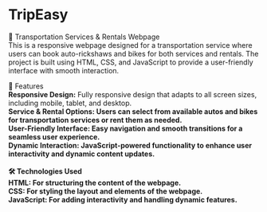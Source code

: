 # TripEasy
🚗 Transportation Services & Rentals Webpage<br>
This is a responsive webpage designed for a transportation service where users can book auto-rickshaws and bikes for both services and rentals. The project is built using HTML, CSS, and JavaScript to provide a user-friendly interface with smooth interaction.

🌟 Features<br>
<b>Responsive Design:</b> Fully responsive design that adapts to all screen sizes, including mobile, tablet, and desktop.<br>
<b>Service & Rental Options: Users can select from available autos and bikes for transportation services or rent them as needed.<br>
<b>User-Friendly Interface:</b> Easy navigation and smooth transitions for a seamless user experience.<br>
<b>Dynamic Interaction:</b> JavaScript-powered functionality to enhance user interactivity and dynamic content updates.
<br><br>
<b>🛠️ Technologies Used</b><br>
<b>HTML:</b> For structuring the content of the webpage.<br>
<b>CSS:</b> For styling the layout and elements of the webpage.<br>
<b>JavaScript:</b> For adding interactivity and handling dynamic features.
